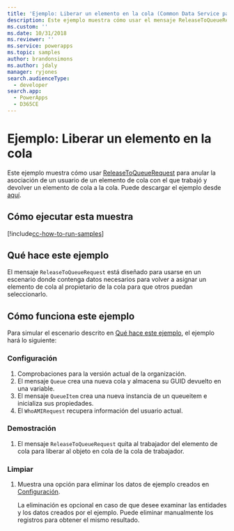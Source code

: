```yaml
---
title: 'Ejemplo: Liberar un elemento en la cola (Common Data Service para aplicaciones) | Microsoft Docs'
description: Este ejemplo muestra cómo usar el mensaje ReleaseToQueueRequest.
ms.custom: ''
ms.date: 10/31/2018
ms.reviewer: ''
ms.service: powerapps
ms.topic: samples
author: brandonsimons
ms.author: jdaly
manager: ryjones
search.audienceType:
  - developer
search.app:
  - PowerApps
  - D365CE
---
```

# <a name="sample-release-a-queue-item-to-the-queue"></a>Ejemplo: Liberar un elemento en la cola

<!-- https://docs.microsoft.com/en-us/dynamics365/customer-engagement/developer/sample-release-queue-item-queue-early-bound
Couldn't each of the operations in this series of samples be added to just one sample?
 -->
 Este ejemplo muestra cómo usar [ReleaseToQueueRequest](https://docs.microsoft.com/en-us/dotnet/api/microsoft.crm.sdk.messages.releasetoqueuerequest?view=dynamics-general-ce-9) para anular la asociación de un usuario de un elemento de cola con el que trabajó y devolver un elemento de cola a la cola. Puede descargar el ejemplo desde [aquí](https://github.com/Microsoft/PowerApps-Samples/tree/master/cds/orgsvc/C%23/ReleaseQueueItems).

## <a name="how-to-run-this-sample"></a>Cómo ejecutar esta muestra

[!include[cc-how-to-run-samples](../../includes/cc-how-to-run-samples.md)]

## <a name="what-this-sample-does"></a>Qué hace este ejemplo

El mensaje `ReleaseToQueueRequest` está diseñado para usarse en un escenario donde contenga datos necesarios para volver a asignar un elemento de cola al propietario de la cola para que otros puedan seleccionarlo.

## <a name="how-this-sample-works"></a>Cómo funciona este ejemplo

Para simular el escenario descrito en [Qué hace este ejemplo](#what-this-sample-does), el ejemplo hará lo siguiente:

### <a name="setup"></a>Configuración

1. Comprobaciones para la versión actual de la organización.
2. El mensaje `Queue` crea una nueva cola y almacena su GUID devuelto en una variable.
3. El mensaje `QueueItem` crea una nueva instancia de un queueitem e inicializa sus propiedades.
4. El `WhoAMIRequest` recupera información del usuario actual.

### <a name="demonstrate"></a>Demostración

1. El mensaje `ReleaseToQueueRequest` quita al trabajador del elemento de cola para liberar al objeto en cola de la cola de trabajador.

### <a name="clean-up"></a>Limpiar

1. Muestra una opción para eliminar los datos de ejemplo creados en [Configuración](#setup).

    La eliminación es opcional en caso de que desee examinar las entidades y los datos creados por el ejemplo. Puede eliminar manualmente los registros para obtener el mismo resultado.
